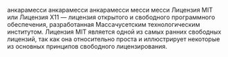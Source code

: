 анкарамесси анкарамесси анкарамесси месси месси
Лицензия MIT или Лицензия X11 — лицензия открытого и свободного программного обеспечения, разработанная Массачусетским технологическим институтом. Лицензия MIT является одной из самых ранних свободных лицензий, так как она относительно проста и иллюстрирует некоторые из основных принципов свободного лицензирования.
